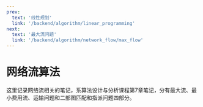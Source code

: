 ```yaml
---
prev:
  text: '线性规划'
  link: '/backend/algorithm/linear_programming'
next:
  text: '最大流问题'
  link: '/backend/algorithm/network_flow/max_flow'
---
```


# 网络流算法

这里记录网络流相关的笔记，系算法设计与分析课程第7章笔记，分有最大流、最小费用流、运输问题和二部图匹配和指派问题四部分。
